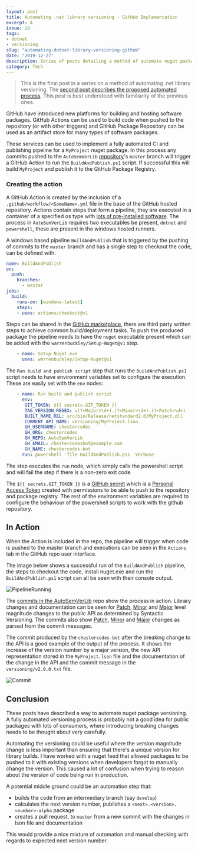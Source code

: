 ```yaml
---
layout: post
title: Automating .net library versioning - GitHub Implementation
excerpt: A 
issue: 28
tags: 
- dotnet
- versioning
slug: "automating-dotnet-library-versioning-github"
date: "2019-12-27"
description: Series of posts detailing a method of automate nuget package versioning and publication using github actions.
category: Tech
---
```


> This is the final post in a series on a method of automating .net library versioning. The [second post describes the proposed automated process](/automating-dotnet-library-versioning-the-process). This post is best understood with familiarity of the previous ones.


GitHub have introduced new platforms for building and hosting software packages. GitHub Actions can be used to build code when pushed to the repository (or with other triggers) and GitHub Package Repository can be used as an artifact store for many types of software packages. 

These services can be used to implement a fully automated CI and publishing pipeline for a `MyProject` nuget package. In this process any commits pushed to the `AutoSemVerLib` [repository](https://github.com/chestercodes/AutoSemVerLib/)'s `master` branch will trigger a GitHub Action to run the `BuildAndPublish.ps1` script. If successful this will build `MyProject` and publish it to the GitHub Package Registry.

### Creating the action

A GitHub Action is created by the inclusion of a `.github/workflow/<SomeName>.yml` file in the base of the GitHub hosted repository. Actions contain steps that form a pipeline, they are executed in a container of a specified os type with [lots of pre-installed software](https://help.github.com/en/actions/automating-your-workflow-with-github-actions/software-installed-on-github-hosted-runners).
The process in `AutoSemVerLib` requires two executables be present, `dotnet` and `powershell`, these are present in the windows hosted runners.

A windows based pipeline `BuildAndPublish` that is triggered by the pushing of commits to the `master` branch and has a single step to checkout the code, can be defined with:

``` yaml
name: BuildAndPublish
on:
  push:
    branches:
      - master
jobs:
  build:
    runs-on: [windows-latest]
    steps:
    - uses: actions/checkout@v1
```

Steps can be shared in the [GitHub marketplace](https://github.com/marketplace?type=actions), there are third party written steps to achieve common build/deployment tasks. 
To push the produced package the pipeline needs to have the `nuget` executable present which can be added with the `warrenbuckley/Setup-Nuget@v1` step. 

``` yaml
    - name: Setup Nuget.exe
      uses: warrenbuckley/Setup-Nuget@v1
```

The `Run build and publish script` step that runs the `BuildAndPublish.ps1` script needs to have environment variables set to configure the execution. These are easily set with the `env` nodes:

``` yaml
    - name: Run build and publish script
      env:
       GIT_TOKEN: ${{ secrets.GIT_TOKEN }}
       TAG_VERSION_REGEX: v(?<Major>\d+).(?<Minor>\d+).(?<Patch>\d+)
       BUILT_NAME_REL: src/bin/Release/netstandard2.0/MyProject.dll
       CURRENT_API_NAME: versioning/MyProject.lson
       GH_USERNAME: chestercodes
       GH_ORG: chestercodes
       GH_REPO: AutoSemVerLib
       GH_EMAIL: chestercodesbot@example.com
       GH_NAME: chestercodes-bot                            
      run: powershell -file BuildAndPublish.ps1 -Verbose
```

The step executes the `run` node, which simply calls the powershell script and will fail the step if there is a non-zero exit code.

The `${{ secrets.GIT_TOKEN }}` is a [GitHub secret](https://help.github.com/en/actions/automating-your-workflow-with-github-actions/creating-and-using-encrypted-secrets) which is a [Personal Access Token](https://help.github.com/en/github/authenticating-to-github/creating-a-personal-access-token-for-the-command-line) created with permissions to be able to push to the repository and package registry. The rest of the environment variables are required to configure the behaviour of the powershell scripts to work with the github repository.

## In Action

When the Action is included in the repo, the pipeline will trigger when code is pushed to the master branch and executions can be seen in the `Actions` tab in the GitHub repo user interface.

The image below shows a successful run of the `BuildAndPublish` pipeline, the steps to checkout the code, install nuget.exe and run the `BuildAndPublish.ps1` script can all be seen with their console output. 

![PipelineRunning](PipelineRunning.jpg)


The [commits in the AutoSemVerLib](https://github.com/chestercodes/AutoSemVerLib/commits/master) repo show the process in action. Library changes and documentation can be seen for [Patch](https://github.com/chestercodes/AutoSemVerLib/compare/v1.0.0...v1.0.1), [Minor](https://github.com/chestercodes/AutoSemVerLib/compare/v1.0.1...v1.1.0) and [Major](https://github.com/chestercodes/AutoSemVerLib/compare/v1.1.0...v2.0.0) level magnitude changes to the public API as determined by Syntactic Versioning. The commits also show [Patch](https://github.com/chestercodes/AutoSemVerLib/compare/v2.0.0...v2.0.1), [Minor](https://github.com/chestercodes/AutoSemVerLib/compare/v2.0.1...v2.1.0) and [Major](https://github.com/chestercodes/AutoSemVerLib/compare/v2.1.0...v3.0.0) changes as parsed from the commit messages.

The commit produced by the `chestercodes-bot` after the breaking change to the API is a good example of the output of the process. It shows the increase of the version number by a major version, the new API representation stored in the `MyProject.lson` file and the documentation of the change in the API and the commit message in the `versioning/v2.0.0.txt` file.

![Commit](BreakingApiChange.jpg)

## Conclusion

These posts have described a way to automate nuget package versioning. 
A fully automated versioning process is probably not a good idea for public packages with lots of consumers, where introducing breaking changes needs to be thought about very carefully. 

Automating the versioning could be useful where the version magnitude change is less important than ensuring that there's a unique version for library builds. I have worked with a nuget feed that allowed packages to be pushed to it with existing versions when developers forgot to manually change the version. This caused a lot of confusion when trying to reason about the version of code being run in production.

A potential middle ground could be an automation step that:

- builds the code from an intermediary branch (say `develop`)
- calculates the next version number, publishes a `<next>.<version>.<number>-alpha` package
- creates a pull request, to `master` from a new commit with the changes in lson file and documentation

This would provide a nice mixture of automation and manual checking with regards to expected next version number.
